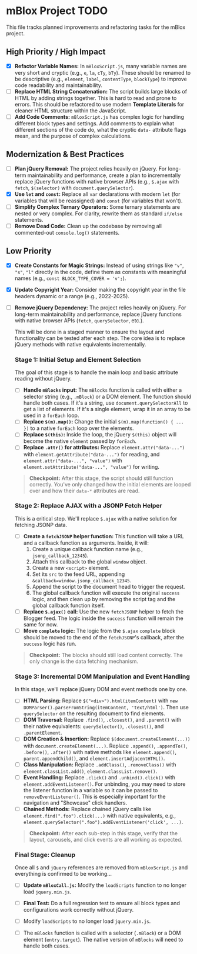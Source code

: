 # mBlox Project TODO

This file tracks planned improvements and refactoring tasks for the mBlox project.

## High Priority / High Impact

- [x] **Refactor Variable Names:** In `mBloxScript.js`, many variable names are very short and cryptic (e.g., `e`, `la`, `cTy`, `bTy`). These should be renamed to be descriptive (e.g., `element`, `label`, `contentType`, `blockType`) to improve code readability and maintainability.
- [ ] **Replace HTML String Concatenation:** The script builds large blocks of HTML by adding strings together. This is hard to read and prone to errors. This should be refactored to use modern **Template Literals** for cleaner HTML structure within the JavaScript. 
- [ ] **Add Code Comments:** `mBloxScript.js` has complex logic for handling different block types and settings. Add comments to explain what different sections of the code do, what the cryptic `data-` attribute flags mean, and the purpose of complex calculations.

## Modernization & Best Practices

- [ ] **Plan jQuery Removal:** The project relies heavily on jQuery. For long-term maintainability and performance, create a plan to incrementally replace jQuery functions with native browser APIs (e.g., `$.ajax` with `fetch`, `$(selector)` with `document.querySelector`).
- [x] **Use `let` and `const`:** Replace all `var` declarations with modern `let` (for variables that will be reassigned) and `const` (for variables that won't).
- [ ] **Simplify Complex Ternary Operators:** Some ternary statements are nested or very complex. For clarity, rewrite them as standard `if/else` statements.
- [ ] **Remove Dead Code:** Clean up the codebase by removing all commented-out `console.log()` statements.

## Low Priority

- [x] **Create Constants for Magic Strings:** Instead of using strings like `"v"`, `"s"`, `"l"` directly in the code, define them as constants with meaningful names (e.g., `const BLOCK_TYPE_COVER = 'v';`).
- [x] **Update Copyright Year:** Consider making the copyright year in the file headers dynamic or a range (e.g., 2022-2025).


- [ ] **Remove jQuery Dependency:** The project relies heavily on jQuery. For long-term maintainability and performance, replace jQuery functions with native browser APIs (`fetch`, `querySelector`, etc.).

    This will be done in a staged manner to ensure the layout and functionality can be tested after each step. The core idea is to replace jQuery methods with native equivalents incrementally.

    ### Stage 1: Initial Setup and Element Selection
    The goal of this stage is to handle the main loop and basic attribute reading without jQuery.
    - [ ] **Handle `mBlocks` input:** The `mBlocks` function is called with either a selector string (e.g., `.mBlock`) or a DOM element. The function should handle both cases. If it's a string, use `document.querySelectorAll` to get a list of elements. If it's a single element, wrap it in an array to be used in a `forEach` loop.
    - [ ] **Replace `$(m).map()`:** Change the initial `$(m).map(function() { ... })` to a native `forEach` loop over the elements.
    - [ ] **Replace `$(this)`:** Inside the loop, the jQuery `$(this)` object will become the native `element` passed by `forEach`.
    - [ ] **Replace `.attr()` for attributes:** Replace `element.attr("data-...")` with `element.getAttribute("data-...")` for reading, and `element.attr("data-...", "value")` with `element.setAttribute("data-...", "value")` for writing.

    > **Checkpoint:** After this stage, the script should still function correctly. You've only changed how the initial elements are looped over and how their `data-*` attributes are read.

    ### Stage 2: Replace AJAX with a JSONP Fetch Helper
    This is a critical step. We'll replace `$.ajax` with a native solution for fetching JSONP data.
    - [ ] **Create a `fetchJSONP` helper function:** This function will take a URL and a callback function as arguments. Inside, it will:
        1.  Create a unique callback function name (e.g., `jsonp_callback_12345`).
        2.  Attach this callback to the global `window` object.
        3.  Create a new `<script>` element.
        4.  Set its `src` to the feed URL, appending `&callback=window.jsonp_callback_12345`.
        5.  Append the script to the document head to trigger the request.
        6.  The global callback function will execute the original `success` logic, and then clean up by removing the script tag and the global callback function itself.
    - [ ] **Replace `$.ajax()` call:** Use the new `fetchJSONP` helper to fetch the Blogger feed. The logic inside the `success` function will remain the same for now.
    - [ ] **Move `complete` logic:** The logic from the `$.ajax` `complete` block should be moved to the end of the `fetchJSONP`'s callback, after the `success` logic has run.

    > **Checkpoint:** The blocks should still load content correctly. The only change is the data fetching mechanism.

    ### Stage 3: Incremental DOM Manipulation and Event Handling
    In this stage, we'll replace jQuery DOM and event methods one by one.
    - [ ] **HTML Parsing:** Replace `$("<div>").html(itemContent)` with `new DOMParser().parseFromString(itemContent, 'text/html')`. Then use `querySelector` on the resulting document to find elements.
    - [ ] **DOM Traversal:** Replace `.find()`, `.closest()`, and `.parent()` with their native equivalents: `querySelector()`, `.closest()`, and `.parentElement`.
    - [ ] **DOM Creation & Insertion:** Replace `$(document.createElement(...))` with `document.createElement(...)`. Replace `.append()`, `.appendTo()`, `.before()`, `.after()` with native methods like `element.append()`, `parent.appendChild()`, and `element.insertAdjacentHTML()`.
    - [ ] **Class Manipulation:** Replace `.addClass()`, `.removeClass()` with `element.classList.add()`, `element.classList.remove()`.
    - [ ] **Event Handling:** Replace `.click()` and `.unbind().click()` with `element.addEventListener()`. For unbinding, you may need to store the listener function in a variable so it can be passed to `removeEventListener()`. This is especially important for the navigation and "Showcase" click handlers.
    - [ ] **Chained Methods:** Replace chained jQuery calls like `element.find(".foo").click(...)` with native equivalents, e.g., `element.querySelector(".foo").addEventListener('click', ...)`.

    > **Checkpoint:** After each sub-step in this stage, verify that the layout, carousels, and click events are all working as expected.

    ### Final Stage: Cleanup
    Once all `$` and `jQuery` references are removed from `mBloxScript.js` and everything is confirmed to be working...
    - [ ] **Update `mBloxCall.js`:** Modify the `loadScripts` function to no longer load `jquery.min.js`.
    - [ ] **Final Test:** Do a full regression test to ensure all block types and configurations work correctly without jQuery.

    - [ ] Modify `loadScripts` to no longer load `jquery.min.js`.
    - [ ] The `mBlocks` function is called with a selector (`.mBlock`) or a DOM element (`entry.target`). The native version of `mBlocks` will need to handle both cases.
